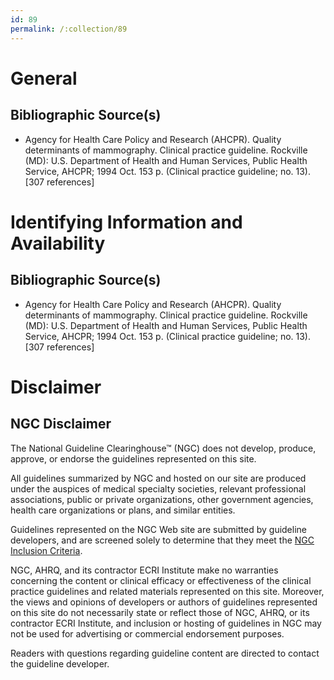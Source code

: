 ```yaml
---
id: 89
permalink: /:collection/89
---
```


# General

## Bibliographic Source(s)

- Agency for Health Care Policy and Research (AHCPR). Quality determinants of mammography. Clinical practice guideline. Rockville (MD): U.S. Department of Health and Human Services, Public Health Service, AHCPR; 1994 Oct. 153 p. (Clinical practice guideline; no. 13). [307 references]

# Identifying Information and Availability

## Bibliographic Source(s)

- Agency for Health Care Policy and Research (AHCPR). Quality determinants of mammography. Clinical practice guideline. Rockville (MD): U.S. Department of Health and Human Services, Public Health Service, AHCPR; 1994 Oct. 153 p. (Clinical practice guideline; no. 13). [307 references]

# Disclaimer

## NGC Disclaimer

The National Guideline Clearinghouse™ (NGC) does not develop, produce, approve, or endorse the guidelines represented on this site.

All guidelines summarized by NGC and hosted on our site are produced under the auspices of medical specialty societies, relevant professional associations, public or private organizations, other government agencies, health care organizations or plans, and similar entities.

Guidelines represented on the NGC Web site are submitted by guideline developers, and are screened solely to determine that they meet the [NGC Inclusion Criteria](/help-and-about/summaries/inclusion-criteria).

NGC, AHRQ, and its contractor ECRI Institute make no warranties concerning the content or clinical efficacy or effectiveness of the clinical practice guidelines and related materials represented on this site. Moreover, the views and opinions of developers or authors of guidelines represented on this site do not necessarily state or reflect those of NGC, AHRQ, or its contractor ECRI Institute, and inclusion or hosting of guidelines in NGC may not be used for advertising or commercial endorsement purposes.

Readers with questions regarding guideline content are directed to contact the guideline developer.

